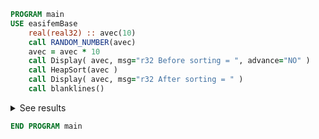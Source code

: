 ```fortran
PROGRAM main
USE easifemBase
    real(real32) :: avec(10)
    call RANDOM_NUMBER(avec)
    avec = avec * 10
    call Display( avec, msg="r32 Before sorting = ", advance="NO" )
    call HeapSort(avec )
    call Display( avec, msg="r32 After sorting = " )
    call blanklines()
```

<details>
<summary>See results</summary>
<div>

| r32 Before sorting | r32 After sorting |
| ------------------ | ----------------- |
| 8.13609            | 0.72018           |
| 9.81305            | 1.10549           |
| 5.17501            | 2.40877           |
| 0.72018            | 3.13865           |
| 6.35550            | 4.40301           |
| 3.13865            | 5.17501           |
| 9.25757            | 6.35550           |
| 1.10549            | 8.13609           |
| 2.40877            | 9.25757           |
| 4.40301            | 9.81305           |

</div>
</details>

```fortran
END PROGRAM main
```
